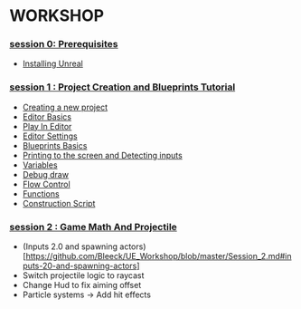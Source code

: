 # WORKSHOP

### [session 0: Prerequisites](https://github.com/Bleeck/UE_Workshop/blob/master/Session_0.md)
  * [Installing Unreal](https://github.com/Bleeck/UE_Workshop/blob/master/Session_0.md#installing-unreal)

### [session 1 : Project Creation and Blueprints Tutorial](https://github.com/Bleeck/UE_Workshop/blob/main/Session_1.md)
  * [Creating a new project](https://github.com/Bleeck/UE_Workshop/blob/main/Session_1.md#creating-a-new-project)
  * [Editor Basics](https://github.com/Bleeck/UE_Workshop/blob/main/Session_1.md#editor-basics)
  * [Play In Editor](https://github.com/Bleeck/UE_Workshop/blob/main/Session_1.md#play-in-editor)
  * [Editor Settings](https://github.com/Bleeck/UE_Workshop/blob/main/Session_1.md#editor-settings)
  * [Blueprints Basics](https://github.com/Bleeck/UE_Workshop/blob/master/Session_1.md#blueprint-basics)
  * [Printing to the screen and Detecting inputs](https://github.com/Bleeck/UE_Workshop/blob/master/Session_1.md#printing-to-the-screen-and-detecting-inputs)
  * [Variables](https://github.com/Bleeck/UE_Workshop/blob/master/Session_1.md#variables)
  * [Debug draw](https://github.com/Bleeck/UE_Workshop/blob/master/Session_1.md#debug-draw)
  * [Flow Control](https://github.com/Bleeck/UE_Workshop/blob/master/Session_1.md#flow-control)
  * [Functions](https://github.com/Bleeck/UE_Workshop/blob/master/Session_1.md#functions)
  * [Construction Script](https://github.com/Bleeck/UE_Workshop/blob/master/Session_1.md#construction-script)


  ### [session 2 : Game Math And Projectile](https://github.com/Bleeck/UE_Workshop/blob/main/Session_2.md)
  * (Inputs 2.0 and spawning actors)[https://github.com/Bleeck/UE_Workshop/blob/master/Session_2.md#inputs-20-and-spawning-actors]
  * Switch projectile logic to raycast
  * Change Hud to fix aiming offset
  * Particle systems -> Add hit effects
